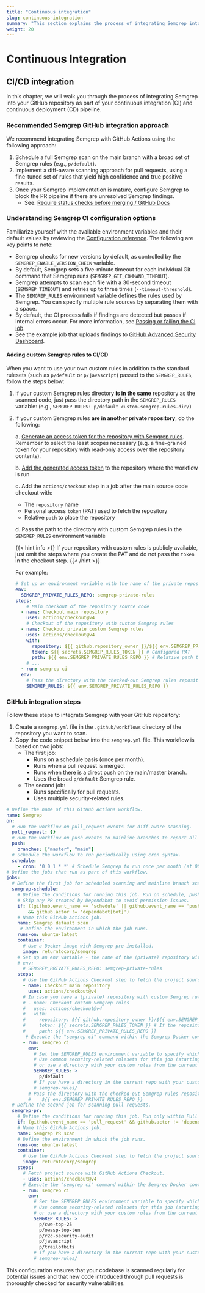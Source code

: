 ```yaml
---
title: "Continuous integration"
slug: continuous-integration
summary: "This section explains the process of integrating Semgrep into your continuous integration and continuous delivery (CI/CD) pipeline."
weight: 20
---
```


# Continuous Integration

## CI/CD integration

In this chapter, we will walk you through the process of integrating Semgrep into your GitHub repository
as part of your continuous integration (CI) and continuous deployment (CD) pipeline.

### Recommended Semgrep GitHub integration approach

We recommend integrating Semgrep with GitHub Actions using the following approach:

1. Schedule a full Semgrep scan on the main branch with a broad set of Semgrep rules (e.g., `p/default`).
2. Implement a diff-aware scanning approach for pull requests, using a fine-tuned set of rules that yield high
   confidence and true positive results.
3. Once your Semgrep implementation is mature, configure Semgrep to block the PR pipeline if there are
   unresolved Semgrep findings.
   - See: [Require status checks before merging / GitHub Docs](https://docs.github.com/en/repositories/configuring-branches-and-merges-in-your-repository/defining-the-mergeability-of-pull-requests/about-protected-branches#require-status-checks-before-merging)

### Understanding Semgrep CI configuration options

Familiarize yourself with the available environment variables and their default values by reviewing the [Configuration reference](https://semgrep.dev/docs/semgrep-ci/configuration-reference/).
The following are key points to note:

- Semgrep checks for new versions by default, as controlled by the `SEMGREP_ENABLE_VERSION_CHECK` variable.
- By default, Semgrep sets a five-minute timeout for each individual Git command that Semgrep runs (`SEMGREP_GIT_COMMAND_TIMEOUT`).
- Semgrep attempts to scan each file with a 30-second timeout (`SEMGREP_TIMEOUT`) and retries up to three times (`--timeout-threshold`).
- The `SEMGREP_RULES` environment variable defines the rules used by Semgrep. You can specify multiple rule sources
  by separating them with a space.
- By default, the CI process fails if findings are detected but passes if internal errors occur. For more information, see
[Passing or failing the CI job](https://semgrep.dev/docs/semgrep-ci/running-semgrep-ci-without-semgrep-app/#passing-or-failing-the-ci-job).
- See the example job that uploads findings to [GitHub Advanced Security Dashboard](https://semgrep.dev/docs/semgrep-ci/sample-ci-configs#:~:text=Alternate%20job%20that%20uploads%20findings%20to%20GitHub%20Advanced%20Security%20Dashboard).

#### Adding custom Semgrep rules to CI/CD

When you want to use your own custom rules in addition to the standard rulesets (such as `p/default` or `p/javascript`)
passed to the `SEMGREP_RULES`, follow the steps below:

1. If your custom Semgrep rules directory **is in the same** repository as the scanned code,
       just pass the directory path in the `SEMGREP_RULES` variable:
      (e.g., `SEMGREP RULES: p/default custom-semgrep-rules-dir/`)

2. If your custom Semgrep rules **are in another private repository**, do the following:

    a. [Generate an access token for the repository with Semgrep rules](https://docs.github.com/en/authentication/keeping-your-account-and-data-secure/managing-your-personal-access-tokens).
    Remember to select the least scopes necessary (e.g. a fine-grained token for your repository with read-only access over the repository contents).

    b. [Add the generated access token](https://docs.github.com/en/actions/security-guides/using-secrets-in-github-actions)
    to the repository where the workflow is run

    c. Add the `actions/checkout` step in a job after the main source code checkout with:
      - The `repository` name
      - Personal access `token` (PAT) used to fetch the repository
      - Relative `path` to place the repository

    d. Pass the path to the directory with custom Semgrep rules in the `SEMGREP_RULES` environment variable

    {{< hint info >}}
If your repository with custom rules is publicly available, just omit the steps where you create the PAT and do not pass
the `token` in the checkout step.
    {{< /hint >}}

    For example:

    ```yaml
    # Set up an environment variable with the name of the private repository with custom Semgrep rules
    env:
      SEMGREP_PRIVATE_RULES_REPO: semgrep-private-rules
    steps:
        # Main checkout of the repository source code
      - name: Checkout main repository
        uses: actions/checkout@v4
        # Checkout of the repository with custom Semgrep rules
      - name: Checkout private custom Semgrep rules
        uses: actions/checkout@v4
        with:
          repository: ${{ github.repository_owner }}/${{ env.SEMGREP_PRIVATE_RULES_REPO }} # organization-name/Semgrep-rules-repo
          token: ${{ secrets.SEMGREP_RULES_TOKEN }} # Configured PAT
          path: ${{ env.SEMGREP_PRIVATE_RULES_REPO }} # Relative path to place the repository
        # ...
      - run: semgrep ci
      env:
        # Pass the directory with the checked-out Semgrep rules repository
        SEMGREP_RULES: ${{ env.SEMGREP_PRIVATE_RULES_REPO }}
    ```

### GitHub integration steps

Follow these steps to integrate Semgrep with your GitHub repository:

1. Create a `semgrep.yml` file in the `.github/workflows` directory of the repository you want to scan.
2. Copy the code snippet below into the `semgrep.yml` file. This workflow is based on two jobs:
     - The first job:
       - Runs on a schedule basis (once per month).
       - Runs when a pull request is merged.
       - Runs when there is a direct push on the main/master branch.
       - Uses the broad `p/default` Semgrep rule.
     - The second job:
       - Runs specifically for pull requests.
       - Uses multiple security-related rules.

```yaml {linenos=inline}
# Define the name of this GitHub Actions workflow.
name: Semgrep
on:
  # Run the workflow on pull_request events for diff-aware scanning.
  pull_request: {}
  # Run the workflow on push events to mainline branches to report all findings.
  push:
    branches: ["master", "main"]
  # Schedule the workflow to run periodically using cron syntax.
  schedule:
    - cron: '0 0 1 * *' # Schedule Semgrep to run once per month (at 00:00 on day-of-month 1).
# Define the jobs that run as part of this workflow.
jobs:
  # Define the first job for scheduled scanning and mainline branch scanning.
  semgrep-schedule:
    # Define the conditions for running this job. Run on schedule, push to master/main, or merged PR.
    # Skip any PR created by Dependabot to avoid permission issues.
    if: ((github.event_name == 'schedule' || github.event_name == 'push' || github.event.pull_request.merged == true)
        && github.actor != 'dependabot[bot]')
    # Name this GitHub Actions job.
    name: Semgrep default scan
     # Define the environment in which the job runs.
    runs-on: ubuntu-latest
    container:
      # Use a Docker image with Semgrep pre-installed.
      image: returntocorp/semgrep
    # Set up an env variable - the name of the (private) repository with custom Semgrep rules
    # env:
      # SEMGREP_PRIVATE_RULES_REPO: semgrep-private-rules
    steps:
      # Use the GitHub Actions Checkout step to fetch the project source code.
      - name: Checkout main repository
        uses: actions/checkout@v4
      # In case you have a (private) repository with custom Semgrep rules:
      # - name: Checkout custom Semgrep rules
      #   uses: actions/checkout@v4
      #   with:
      #     repository: ${{ github.repository_owner }}/${{ env.SEMGREP_PRIVATE_RULES_REPO }}
      #     token: ${{ secrets.SEMGREP_RULES_TOKEN }} # If the repository is private
      #     path: ${{ env.SEMGREP_PRIVATE_RULES_REPO }}
       # Execute the "semgrep ci" command within the Semgrep Docker container.
      - run: semgrep ci
        env:
          # Set the SEMGREP_RULES environment variable to specify which rules Semgrep should use.
          # Use common security-related rulesets for this job (starting with `p/`)
          # or use a directory with your custom rules from the current repository (such as `semgrep-rules/`).
          SEMGREP_RULES: >
            p/default
          # If you have a directory in the current repo with your custom rules:
          # semgrep-rules/
        # Pass the directory with the checked-out Semgrep rules repository
        #    ${{ env.SEMGREP_PRIVATE_RULES_REPO }}
  # Define the second job for scanning pull requests.
  semgrep-pr:
    # Define the conditions for running this job. Run only within Pull Requests, excluding Dependabot PRs.
    if: (github.event_name == 'pull_request' && github.actor != 'dependabot[bot]')
    # Name this GitHub Actions job.
    name: Semgrep PR scan 
    # Define the environment in which the job runs.
    runs-on: ubuntu-latest
    container:
      # Use the GitHub Actions Checkout step to fetch the project source code.
      image: returntocorp/semgrep
    steps:
      # Fetch project source with GitHub Actions Checkout.
      - uses: actions/checkout@v4
      # Execute the "semgrep ci" command within the Semgrep Docker container.
      - run: semgrep ci
        env:
          # Set the SEMGREP_RULES environment variable to specify which rules Semgrep should use.
          # Use common security-related rulesets for this job (starting with `p/`)
          # or use a directory with your custom rules from the current repository (such as `semgrep-rules/`).
          SEMGREP_RULES: > 
            p/cwe-top-25
            p/owasp-top-ten
            p/r2c-security-audit
            p/javascript
            p/trailofbits
          # If you have a directory in the current repo with your custom rules:
          # semgrep-rules/
```

This configuration ensures that your codebase is scanned regularly for potential issues
and that new code introduced through pull requests is thoroughly checked for security vulnerabilities.
